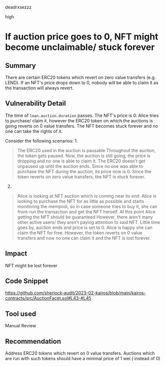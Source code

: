 deadrxsezzz

high

# If auction price goes to 0, NFT might become unclaimable/ stuck forever

## Summary
There are certain ERC20 tokens which revert on zero value transfers (e.g. LEND). If an NFT's price drops down to 0, nobody will be able to claim it as the transaction will always revert.

## Vulnerability Detail
The time of  `loan.auction.duration` passes. The NFT's price is 0. Alice tries to purchase/ claim it, however the ERC20 token on which the auctions is going reverts on 0 value transfers. The NFT becomes stuck forever and no one can take the rights of it.

Consider the following scenarios: 
1.
 > The ERC20 used in the auction is pausable 
 > Throughout the auction, the token gets paused. Now, the auction is still going, the price is dropping and no one is able to claim it.
 > The ERC20 doesn't get unpaused up until the auction ends.
 > Since no one was able to purchase the NFT during the auction, its price now is 0. Since the token reverts on zero value transfers, the NFT is stuck forever.

2.
 > Alice is looking at NFT auction which is coming near its end.
 > Alice is looking to purchase the NFT for as little as possible and starts monitoring the mempool, so in case someone tries to buy it, she can front-run the transaction and get the NFT herself. At this point Alice getting the NFT should be guaranteed
 > However, there aren't many other active users/ they aren't paying attention to said NFT. Little time goes by, auction ends and price is set to 0.
 > Alice is happy she can claim the NFT for free. However, the token reverts on 0 value transfers and now no one can claim it and the NFT is lost forever.

## Impact
NFT might be lost forever

## Code Snippet
https://github.com/sherlock-audit/2023-02-kairos/blob/main/kairos-contracts/src/AuctionFacet.sol#L43-#L45

## Tool used

Manual Review

## Recommendation
Address ERC20 tokens which revert on 0 value transfers. Auctions which are run with such tokens should have a minimal price of 1 wei ( instead of 0)